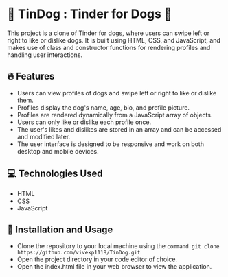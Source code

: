# 🐶 TinDog : Tinder for Dogs 🐾

This project is a clone of Tinder for dogs, where users can swipe left or right to like or dislike dogs. 
It is built using HTML, CSS, and JavaScript, and makes use of class and constructor functions for rendering profiles and handling user interactions.

## 🔥 Features

- Users can view profiles of dogs and swipe left or right to like or dislike them.
- Profiles display the dog's name, age, bio, and profile picture.
- Profiles are rendered dynamically from a JavaScript array of objects.
- Users can only like or dislike each profile once.
- The user's likes and dislikes are stored in an array and can be accessed and modified later.
- The user interface is designed to be responsive and work on both desktop and mobile devices.

## 💻 Technologies Used

- HTML
- CSS
- JavaScript

## 🚀 Installation and Usage

- Clone the repository to your local machine using the ```command git clone https://github.com/vivekp1118/TinDog.git```
- Open the project directory in your code editor of choice.
- Open the index.html file in your web browser to view the application.
